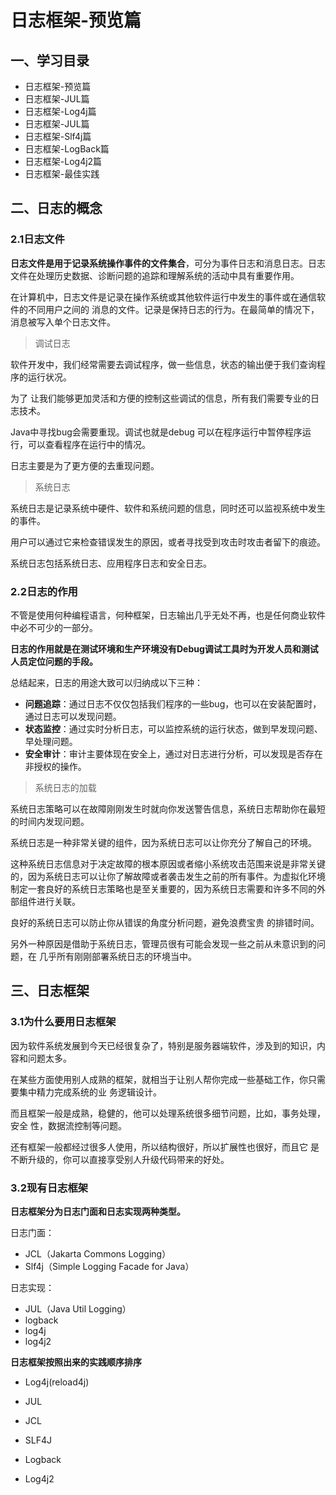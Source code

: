 # 日志框架-预览篇

## 一、学习目录

- 日志框架-预览篇
- 日志框架-JUL篇
- 日志框架-Log4j篇
- 日志框架-JUL篇
- 日志框架-Slf4j篇
- 日志框架-LogBack篇
- 日志框架-Log4j2篇
- 日志框架-最佳实践

## 二、日志的概念

### 2.1日志文件

**日志文件是用于记录系统操作事件的文件集合**，可分为事件日志和消息日志。日志文件在处理历史数据、诊断问题的追踪和理解系统的活动中具有重要作用。

在计算机中，日志文件是记录在操作系统或其他软件运行中发生的事件或在通信软件的不同用户之间的 消息的文件。记录是保持日志的行为。在最简单的情况下，消息被写入单个日志文件。

> 调试日志

软件开发中，我们经常需要去调试程序，做一些信息，状态的输出便于我们查询程序的运行状况。

为了 让我们能够更加灵活和方便的控制这些调试的信息，所有我们需要专业的日志技术。

Java中寻找bug会需要重现。调试也就是debug 可以在程序运行中暂停程序运行，可以查看程序在运行中的情况。

日志主要是为了更方便的去重现问题。

> 系统日志

系统日志是记录系统中硬件、软件和系统问题的信息，同时还可以监视系统中发生的事件。

用户可以通过它来检查错误发生的原因，或者寻找受到攻击时攻击者留下的痕迹。

系统日志包括系统日志、应用程序日志和安全日志。

### 2.2日志的作用

不管是使用何种编程语言，何种框架，日志输出几乎无处不再，也是任何商业软件中必不可少的一部分。

**日志的作用就是在测试环境和生产环境没有Debug调试工具时为开发人员和测试人员定位问题的手段。**

总结起来，日志的用途大致可以归纳成以下三种：

- **问题追踪**：通过日志不仅仅包括我们程序的一些bug，也可以在安装配置时，通过日志可以发现问题。
- **状态监控**：通过实时分析日志，可以监控系统的运行状态，做到早发现问题、早处理问题。
- **安全审计**：审计主要体现在安全上，通过对日志进行分析，可以发现是否存在非授权的操作。

> 系统日志的加载

系统日志策略可以在故障刚刚发生时就向你发送警告信息，系统日志帮助你在最短的时间内发现问题。 

系统日志是一种非常关键的组件，因为系统日志可以让你充分了解自己的环境。

这种系统日志信息对于决定故障的根本原因或者缩小系统攻击范围来说是非常关键的，因为系统日志可以让你了解故障或者袭击发生之前的所有事件。为虚拟化环境制定一套良好的系统日志策略也是至关重要的，因为系统日志需要和许多不同的外部组件进行关联。

良好的系统日志可以防止你从错误的角度分析问题，避免浪费宝贵 的排错时间。

另外一种原因是借助于系统日志，管理员很有可能会发现一些之前从未意识到的问题，在 几乎所有刚刚部署系统日志的环境当中。

## 三、日志框架

### 3.1为什么要用日志框架

因为软件系统发展到今天已经很复杂了，特别是服务器端软件，涉及到的知识，内容和问题太多。

在某些方面使用别人成熟的框架，就相当于让别人帮你完成一些基础工作，你只需要集中精力完成系统的业 务逻辑设计。

而且框架一般是成熟，稳健的，他可以处理系统很多细节问题，比如，事务处理，安全 性，数据流控制等问题。

还有框架一般都经过很多人使用，所以结构很好，所以扩展性也很好，而且它 是不断升级的，你可以直接享受别人升级代码带来的好处。

### 3.2现有日志框架

**日志框架分为日志门面和日志实现两种类型。**

日志门面：

- JCL（Jakarta Commons Logging）
- Slf4j（Simple Logging Facade for Java）

日志实现：

- JUL（Java Util Logging）
- logback
- log4j
- log4j2

**日志框架按照出来的实践顺序排序**

- Log4j(reload4j) 

- JUL

- JCL
- SLF4J
- Logback
- Log4j2